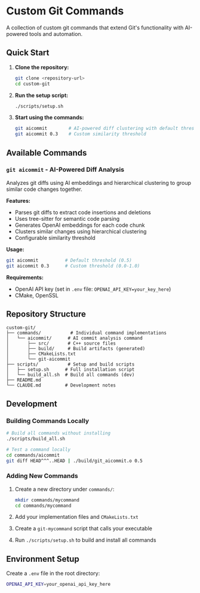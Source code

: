 # Custom Git Commands

A collection of custom git commands that extend Git's functionality with AI-powered tools and automation.

## Quick Start

1. **Clone the repository:**
   ```bash
   git clone <repository-url>
   cd custom-git
   ```

2. **Run the setup script:**
   ```bash
   ./scripts/setup.sh
   ```

3. **Start using the commands:**
   ```bash
   git aicommit        # AI-powered diff clustering with default threshold
   git aicommit 0.3    # Custom similarity threshold
   ```

## Available Commands

### `git aicommit` - AI-Powered Diff Analysis
Analyzes git diffs using AI embeddings and hierarchical clustering to group similar code changes together.

**Features:**
- Parses git diffs to extract code insertions and deletions
- Uses tree-sitter for semantic code parsing
- Generates OpenAI embeddings for each code chunk
- Clusters similar changes using hierarchical clustering
- Configurable similarity threshold

**Usage:**
```bash
git aicommit          # Default threshold (0.5)
git aicommit 0.3      # Custom threshold (0.0-1.0)
```

**Requirements:**
- OpenAI API key (set in `.env` file: `OPENAI_API_KEY=your_key_here`)
- CMake, OpenSSL

## Repository Structure

```
custom-git/
├── commands/           # Individual command implementations
│   └── aicommit/      # AI commit analysis command
│       ├── src/       # C++ source files
│       ├── build/     # Build artifacts (generated)
│       ├── CMakeLists.txt
│       └── git-aicommit
├── scripts/           # Setup and build scripts
│   ├── setup.sh      # Full installation script
│   └── build_all.sh  # Build all commands (dev)
├── README.md
└── CLAUDE.md         # Development notes
```

## Development

### Building Commands Locally
```bash
# Build all commands without installing
./scripts/build_all.sh

# Test a command locally
cd commands/aicommit
git diff HEAD^^^..HEAD | ./build/git_aicommit.o 0.5
```

### Adding New Commands

1. Create a new directory under `commands/`:
   ```bash
   mkdir commands/mycommand
   cd commands/mycommand
   ```

2. Add your implementation files and `CMakeLists.txt`

3. Create a `git-mycommand` script that calls your executable

4. Run `./scripts/setup.sh` to build and install all commands

## Environment Setup

Create a `.env` file in the root directory:
```bash
OPENAI_API_KEY=your_openai_api_key_here
```
